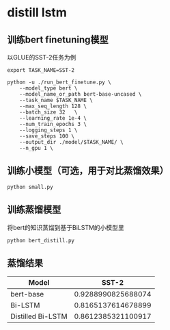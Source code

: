 # distill lstm

## 训练bert finetuning模型
以GLUE的SST-2任务为例

```shell
export TASK_NAME=SST-2

python -u ./run_bert_finetune.py \
    --model_type bert \
    --model_name_or_path bert-base-uncased \
    --task_name $TASK_NAME \
    --max_seq_length 128 \
    --batch_size 32   \
    --learning_rate 1e-4 \
    --num_train_epochs 3 \
    --logging_steps 1 \
    --save_steps 100 \
    --output_dir ./model/$TASK_NAME/ \
    --n_gpu 1 \

```

## 训练小模型（可选，用于对比蒸馏效果）
```shell
python small.py
```

## 训练蒸馏模型
将bert的知识蒸馏到基于BiLSTM的小模型里

```shell
python bert_distill.py
```

## 蒸馏结果

| Model             | **SST-2**          |
| ----------------- | ------------------ |
| bert-base         | 0.9288990825688074 |
| Bi-LSTM           | 0.8165137614678899 |
| Distilled Bi-LSTM | 0.8612385321100917 |
